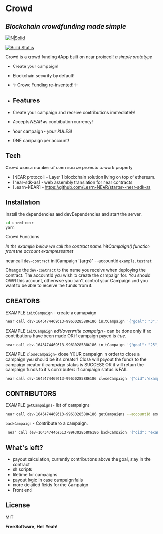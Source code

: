 # Crowd
## _Blockchain crowdfunding made simple_

[![N|Solid](https://cldup.com/dTxpPi9lDf.thumb.png)](https://nodesource.com/products/nsolid)

[![Build Status](https://travis-ci.org/joemccann/dillinger.svg?branch=master)](https://travis-ci.org/joemccann/dillinger)

Crowd is a crowd funding dApp built on near protocol!
_a simple prototype_

- Create your campaign!
- Blockchain security by default!
- ✨ Crowd Funding  re-invented! ✨
- ## Features

- Create your campaign and receive contributions immediately!
- Accepts _NEAR_ as contribution currency!
- Your campaign - _your RULES_!
- ONE campaign per account! 

## Tech

Crowd uses a number of open source projects to work properly:

- [NEAR protocol] - Layer 1 blockchain solution living on top of ethereum.
- [near-sdk-as] - web assembly translation for near contracts.
- [Learn-NEAR] - https://github.com/Learn-NEAR/starter--near-sdk-as

## Installation

Install the dependencies and devDependencies and start the server.

```sh
cd crowd-near
yarn
```

Crowd Functions

_In the example below we call the contract.name.initCampaign()_ 
_function from the account example.testnet_

near call `dev-contract` initCampaign '{args}' --accountId `example.testnet`

Change the `dev-contract` to the name you receive when deploying the contract.
The accountId you wish to create the campaign for. You should OWN this account, otherwise you can't control your Campaign and you want to be able to receive the funds from it.

## CREATORS

EXAMPLE ``` initCampaign ``` - create a camapaign
```sh
near call dev-1643474469513-99630285886186 initCampaign '{"goal": "3","description":"My first Campaign on NEAR!", "name":"FUND ME", "lifetime":"30"}' --accountId example.testnet
```

EXAMPLE ``` initCampaign ``` _edit/overwrite campaign_ - can be done only if no contributions have been made OR if campaign payed is _true_.
```sh
near call dev-1643474469513-99630285886186 initCampaign '{"goal": "25","description":"My first edited Campaign on NEAR!", "name":"FUND ME 2", "lifetime":"15"}' --accountId example.testnet
```

EXAMPLE ``` closeCampaign ```- close YOUR campaign
In order to close a campaign you should be it's creator!
Close will payout the funds to the campaign creator if campaign status is SUCCESS 
OR 
it will return the campaign funds to it's contributers if campaign status is FAIL

```sh
near call dev-1643474469513-99630285886186 closeCampaign '{"cid":"example.testnet"}' --accountId example.testnet
```

##
##
## CONTRIBUTORS

EXAMPLE ``` getCampaigns ```- list of campaigns

```sh
near call dev-1643474469513-99630285886186 getCampaigns --accountId example.testnet
```

``` backCampaign ``` - Contribute to a campaign.

```sh
 near call dev-1643474469513-99630285886186 backCampaign '{"cid": "example.testnet"}' --accountId mytest.testnet --deposit 1
```

##
##
## What's left?
- payout calculation, currently contributions above the goal, stay in the contract.
- sh scripts
- lifetime for campaigns
- payout logic in case campaign fails
- more detailed fields for the Campaign
- Front end

##
##
## License

MIT

**Free Software, Hell Yeah!**

